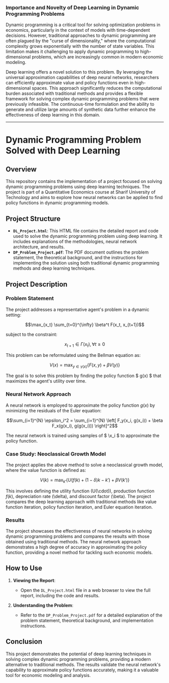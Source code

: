 ### Importance and Novelty of Deep Learning in Dynamic Programming Problems

Dynamic programming is a critical tool for solving optimization problems in economics, particularly in the context of models with time-dependent decisions. However, traditional approaches to dynamic programming are often plagued by the "curse of dimensionality," where the computational complexity grows exponentially with the number of state variables. This limitation makes it challenging to apply dynamic programming to high-dimensional problems, which are increasingly common in modern economic modeling.

Deep learning offers a novel solution to this problem. By leveraging the universal approximation capabilities of deep neural networks, researchers can efficiently approximate value and policy functions even in high-dimensional spaces. This approach significantly reduces the computational burden associated with traditional methods and provides a flexible framework for solving complex dynamic programming problems that were previously infeasible. The continuous-time formulation and the ability to generate and utilize large amounts of synthetic data further enhance the effectiveness of deep learning in this domain.

---

# Dynamic Programming Problem Solved with Deep Learning

## Overview

This repository contains the implementation of a project focused on solving dynamic programming problems using deep learning techniques. The project is part of a Quantitative Economics course at Sharif University of Technology and aims to explore how neural networks can be applied to find policy functions in dynamic programming models.

## Project Structure

- **`DL_Project.html`**: This HTML file contains the detailed report and code used to solve the dynamic programming problem using deep learning. It includes explanations of the methodologies, neural network architecture, and results.
- **`DP_Problem_Project.pdf`**: The PDF document outlines the problem statement, the theoretical background, and the instructions for implementing the solution using both traditional dynamic programming methods and deep learning techniques.

## Project Description

### Problem Statement

The project addresses a representative agent's problem in a dynamic setting:

$$\max_{x_t} \sum_{t=0}^{\infty} \beta^t F(x_t, x_{t+1})$$

subject to the constraint:

$$ x_{t+1} \in \Gamma(x_t), \forall t \geq 0 $$

This problem can be reformulated using the Bellman equation as:

$$V(x) = \max_{y \in \gamma(x)} \left\{ F(x, y) + \beta V(y) \right\}$$

The goal is to solve this problem by finding the policy function $ g(x) $ that maximizes the agent's utility over time.

### Neural Network Approach

A neural network is employed to approximate the policy function $g(x)$ by minimizing the residuals of the Euler equation:

$$\sum_{i=1}^{N} \epsilon_i^2 = \sum_{i=1}^{N} \left[ F_y(x_i, g(x_i)) + \beta F_x(g(x_i), g(g(x_i))) \right]^2$$

The neural network is trained using samples of $ \x_i $ to approximate the policy function.

### Case Study: Neoclassical Growth Model

The project applies the above method to solve a neoclassical growth model, where the value function is defined as:

$$V(k) = \max_{k'} \left\{ U\left(f(k) + (1-\delta)k - k'\right) + \beta V(k') \right\}$$

This involves defining the utility function \(U(\cdot)\), production function $f(k)$, depreciation rate \(\delta\), and discount factor \(\beta\). The project compares the deep learning approach with traditional methods like value function iteration, policy function iteration, and Euler equation iteration.

### Results

The project showcases the effectiveness of neural networks in solving dynamic programming problems and compares the results with those obtained using traditional methods. The neural network approach demonstrates a high degree of accuracy in approximating the policy function, providing a novel method for tackling such economic models.

## How to Use

1. **Viewing the Report**:
   - Open the `DL_Project.html` file in a web browser to view the full report, including the code and results.

2. **Understanding the Problem**:
   - Refer to the `DP_Problem_Project.pdf` for a detailed explanation of the problem statement, theoretical background, and implementation instructions.

## Conclusion

This project demonstrates the potential of deep learning techniques in solving complex dynamic programming problems, providing a modern alternative to traditional methods. The results validate the neural network's capability to approximate policy functions accurately, making it a valuable tool for economic modeling and analysis.

